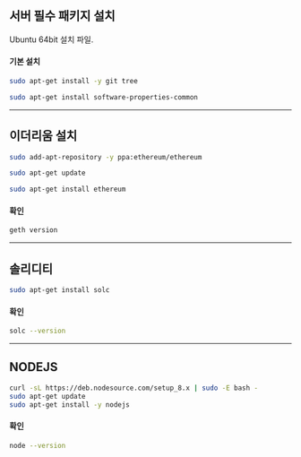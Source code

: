 ## 서버 필수 패키지 설치
Ubuntu 64bit 설치 파일.

#### 기본 설치
```bash
sudo apt-get install -y git tree
```

```bash
sudo apt-get install software-properties-common
```
***
## 이더리움 설치
```bash
sudo add-apt-repository -y ppa:ethereum/ethereum
```

```bash
sudo apt-get update
```

```bash
sudo apt-get install ethereum
```

#### 확인
```bash
geth version
```

***
## 솔리디티
```bash
sudo apt-get install solc
```
#### 확인
```bash
solc --version
```

***
## NODEJS
```bash
curl -sL https://deb.nodesource.com/setup_8.x | sudo -E bash -
sudo apt-get update
sudo apt-get install -y nodejs
```

#### 확인
```bash
node --version
```
